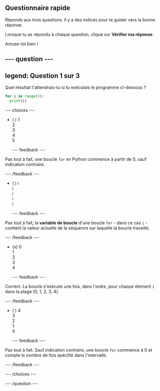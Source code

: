 ## Questionnaire rapide

Réponds aux trois questions. Il y a des indices pour te guider vers la bonne réponse.

Lorsque tu as répondu à chaque question, clique sur **Vérifier ma réponse**.

Amuse-toi bien !

--- question ---
---
legend: Question 1 sur 3
---

Quel résultat t'attendrais-tu si tu exécutais le programme ci-dessous ?

```python
for i in range(5):
  print(i)
```

--- choices ---

- ( )  1 <br> 2 <br> 3 <br> 4 <br> 5

  --- feedback ---

Pas tout à fait, une boucle `for` en Python commence à partir de 0, sauf indication contraire.

  --- /feedback ---

- ( ) i <br> i <br> i <br> i <br> i

  --- feedback ---

Pas tout à fait, la **variable de boucle** d'une boucle `for` - dans ce cas `i` - contient la valeur actuelle de la séquence sur laquelle la boucle travaille.

  --- /feedback ---

- (x) 0 <br> 1 <br> 2 <br> 3 <br> 4

  --- feedback ---

Correct. La boucle s'exécute une fois, dans l'ordre, pour chaque élément `i` dans la plage [0, 1, 2, 3, 4].

  --- /feedback ---

- ( ) 4 <br>  3 <br> 2 <br> 1 <br> 0

  --- feedback ---

Pas tout à fait. Sauf indication contraire, une boucle `for` commence à 0 et compte le nombre de fois spécifié dans l'intervalle.

  --- /feedback ---

--- /choices ---

--- /question ---
